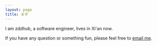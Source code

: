 ```yaml
---
layout: page
title: 关于
---
```


I am zddhub, a software engineer, lives in Xi'an now.

If you have any question or something fun, please feel free to [email me](mailto:zddhub@gmail.com).
